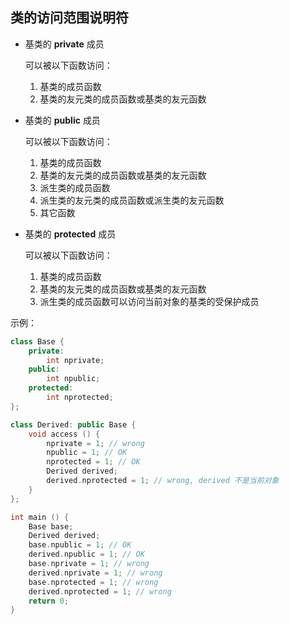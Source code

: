 ## 类的访问范围说明符

- 基类的 **private** 成员

    可以被以下函数访问：

    1. 基类的成员函数
    2. 基类的友元类的成员函数或基类的友元函数

- 基类的 **public** 成员

    可以被以下函数访问：

    1. 基类的成员函数
    2. 基类的友元类的成员函数或基类的友元函数
    3. 派生类的成员函数
    4. 派生类的友元类的成员函数或派生类的友元函数
    5. 其它函数

- 基类的 **protected** 成员

    可以被以下函数访问：

    1. 基类的成员函数
    2. 基类的友元类的成员函数或基类的友元函数
    3. 派生类的成员函数可以访问当前对象的基类的受保护成员

示例：

```c++
class Base {
    private:
        int nprivate;
    public:
        int npublic;
    protected:
        int nprotected;
};

class Derived: public Base {
    void access () {
        nprivate = 1; // wrong
        npublic = 1; // OK
        nprotected = 1; // OK
        Derived derived;
        derived.nprotected = 1; // wrong, derived 不是当前对象
    }
};

int main () {
    Base base;
    Derived derived;
    base.npublic = 1; // OK
    derived.npublic = 1; // OK
    base.nprivate = 1; // wrong
    derived.nprivate = 1; // wrong
    base.nprotected = 1; // wrong
    derived.nprotected = 1; // wrong
    return 0;
}
```